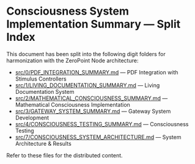 # Consciousness System Implementation Summary — Split Index

This document has been split into the following digit folders for harmonization with the ZeroPoint Node architecture:

- [src/0/PDF_INTEGRATION_SUMMARY.md](../0/PDF_INTEGRATION_SUMMARY.md) — PDF Integration with Stimulus Controllers
- [src/1/LIVING_DOCUMENTATION_SUMMARY.md](../1/LIVING_DOCUMENTATION_SUMMARY.md) — Living Documentation System
- [src/2/MATHEMATICAL_CONSCIOUSNESS_SUMMARY.md](../2/MATHEMATICAL_CONSCIOUSNESS_SUMMARY.md) — Mathematical Consciousness Implementation
- [src/3/GATEWAY_SYSTEM_SUMMARY.md](../3/GATEWAY_SYSTEM_SUMMARY.md) — Gateway System Development
- [src/4/CONSCIOUSNESS_TESTING_SUMMARY.md](../4/CONSCIOUSNESS_TESTING_SUMMARY.md) — Consciousness Testing
- [src/7/CONSCIOUSNESS_SYSTEM_ARCHITECTURE.md](CONSCIOUSNESS_SYSTEM_ARCHITECTURE.md) — System Architecture & Results

Refer to these files for the distributed content. 